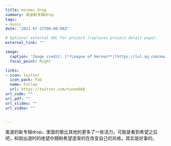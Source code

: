 ```yaml
---
title: minami drop
summary: 美波新专辑drop
tags:
- music
date: "2021-07-23T00:00:00Z"

# Optional external URL for project (replaces project detail page).
external_link: ""

image:
  caption: 'Image credit: [**League of Heroes**](https://lol.qq.com/main.shtml)'
  focal_point: Right

links:
- icon: twitter
  icon_pack: fab
  name: Follow
  url: https://twitter.com/tunan666
url_code: ""
url_pdf: ""
url_slides: ""
url_video: ""


---
```

美波的新专辑drop，里面的歌比其他的更多了一些活力，可能是看到希望之后吧，和刚出道时的绝望中期盼希望逐渐的在改变自己的风格，其实是好事的。
